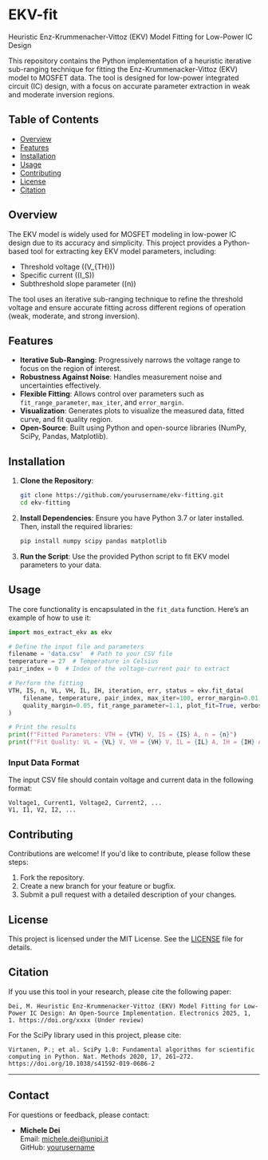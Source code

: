 # EKV-fit
Heuristic Enz-Krummenacher-Vittoz (EKV) Model Fitting for Low-Power IC Design

This repository contains the Python implementation of a heuristic iterative sub-ranging technique for fitting the Enz-Krummenacker-Vittoz (EKV) model to MOSFET data. The tool is designed for low-power integrated circuit (IC) design, with a focus on accurate parameter extraction in weak and moderate inversion regions.

## Table of Contents
- [Overview](#overview)
- [Features](#features)
- [Installation](#installation)
- [Usage](#usage)
- [Contributing](#contributing)
- [License](#license)
- [Citation](#citation)

## Overview
The EKV model is widely used for MOSFET modeling in low-power IC design due to its accuracy and simplicity. This project provides a Python-based tool for extracting key EKV model parameters, including:
- Threshold voltage (\(V_{TH}\))
- Specific current (\(I_S\))
- Subthreshold slope parameter (\(n\))

The tool uses an iterative sub-ranging technique to refine the threshold voltage and ensure accurate fitting across different regions of operation (weak, moderate, and strong inversion).

## Features
- **Iterative Sub-Ranging**: Progressively narrows the voltage range to focus on the region of interest.
- **Robustness Against Noise**: Handles measurement noise and uncertainties effectively.
- **Flexible Fitting**: Allows control over parameters such as `fit_range_parameter`, `max_iter`, and `error_margin`.
- **Visualization**: Generates plots to visualize the measured data, fitted curve, and fit quality region.
- **Open-Source**: Built using Python and open-source libraries (NumPy, SciPy, Pandas, Matplotlib).

## Installation
1. **Clone the Repository**:
   ```bash
   git clone https://github.com/yourusername/ekv-fitting.git
   cd ekv-fitting
   ```

2. **Install Dependencies**:
   Ensure you have Python 3.7 or later installed. Then, install the required libraries:
   ```bash
   pip install numpy scipy pandas matplotlib
   ```

3. **Run the Script**:
   Use the provided Python script to fit EKV model parameters to your data.

## Usage
The core functionality is encapsulated in the `fit_data` function. Here’s an example of how to use it:

```python
import mos_extract_ekv as ekv

# Define the input file and parameters
filename = 'data.csv'  # Path to your CSV file
temperature = 27  # Temperature in Celsius
pair_index = 0  # Index of the voltage-current pair to extract

# Perform the fitting
VTH, IS, n, VL, VH, IL, IH, iteration, err, status = ekv.fit_data(
    filename, temperature, pair_index, max_iter=100, error_margin=0.01, 
    quality_margin=0.05, fit_range_parameter=1.1, plot_fit=True, verbose=True
)

# Print the results
print(f"Fitted Parameters: VTH = {VTH} V, IS = {IS} A, n = {n}")
print(f"Fit Quality: VL = {VL} V, VH = {VH} V, IL = {IL} A, IH = {IH} A")
```

### Input Data Format
The input CSV file should contain voltage and current data in the following format:
```
Voltage1, Current1, Voltage2, Current2, ...
V1, I1, V2, I2, ...
```

## Contributing
Contributions are welcome! If you'd like to contribute, please follow these steps:
1. Fork the repository.
2. Create a new branch for your feature or bugfix.
3. Submit a pull request with a detailed description of your changes.

## License
This project is licensed under the MIT License. See the [LICENSE](LICENSE) file for details.

## Citation
If you use this tool in your research, please cite the following paper:
```
Dei, M. Heuristic Enz-Krummenacker-Vittoz (EKV) Model Fitting for Low-Power IC Design: An Open-Source Implementation. Electronics 2025, 1, 1. https://doi.org/xxxx (Under review)
```

For the SciPy library used in this project, please cite:
```
Virtanen, P.; et al. SciPy 1.0: Fundamental algorithms for scientific computing in Python. Nat. Methods 2020, 17, 261–272. https://doi.org/10.1038/s41592-019-0686-2
```

---

## Contact
For questions or feedback, please contact:
- **Michele Dei**  
  Email: michele.dei@unipi.it  
  GitHub: [yourusername](https://github.com/michele-dei)
```
